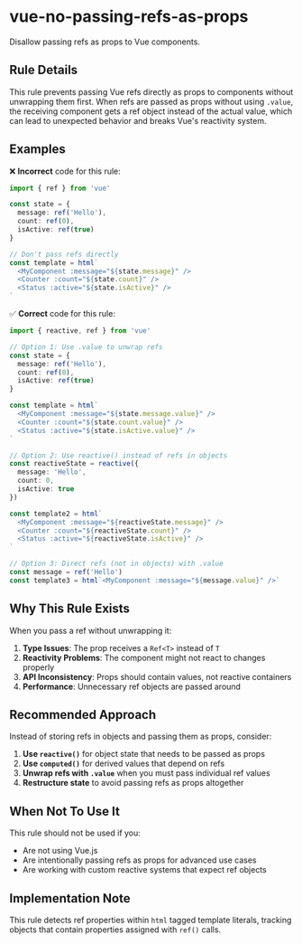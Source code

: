 # vue-no-passing-refs-as-props

Disallow passing refs as props to Vue components.

## Rule Details

This rule prevents passing Vue refs directly as props to components without unwrapping them first. When refs are passed as props without using `.value`, the receiving component gets a ref object instead of the actual value, which can lead to unexpected behavior and breaks Vue's reactivity system.

## Examples

❌ **Incorrect** code for this rule:

```ts
import { ref } from 'vue'

const state = {
  message: ref('Hello'),
  count: ref(0),
  isActive: ref(true)
}

// Don't pass refs directly
const template = html`
  <MyComponent :message="${state.message}" />
  <Counter :count="${state.count}" />
  <Status :active="${state.isActive}" />
`
```

✅ **Correct** code for this rule:

```ts
import { reactive, ref } from 'vue'

// Option 1: Use .value to unwrap refs
const state = {
  message: ref('Hello'),
  count: ref(0),
  isActive: ref(true)
}

const template = html`
  <MyComponent :message="${state.message.value}" />
  <Counter :count="${state.count.value}" />
  <Status :active="${state.isActive.value}" />
`

// Option 2: Use reactive() instead of refs in objects
const reactiveState = reactive({
  message: 'Hello',
  count: 0,
  isActive: true
})

const template2 = html`
  <MyComponent :message="${reactiveState.message}" />
  <Counter :count="${reactiveState.count}" />
  <Status :active="${reactiveState.isActive}" />
`

// Option 3: Direct refs (not in objects) with .value
const message = ref('Hello')
const template3 = html`<MyComponent :message="${message.value}" />`
```

## Why This Rule Exists

When you pass a ref without unwrapping it:

1. **Type Issues**: The prop receives a `Ref<T>` instead of `T`
2. **Reactivity Problems**: The component might not react to changes properly
3. **API Inconsistency**: Props should contain values, not reactive containers
4. **Performance**: Unnecessary ref objects are passed around

## Recommended Approach

Instead of storing refs in objects and passing them as props, consider:

1. **Use `reactive()`** for object state that needs to be passed as props
2. **Use `computed()`** for derived values that depend on refs
3. **Unwrap refs with `.value`** when you must pass individual ref values
4. **Restructure state** to avoid passing refs as props altogether

## When Not To Use It

This rule should not be used if you:
- Are not using Vue.js
- Are intentionally passing refs as props for advanced use cases
- Are working with custom reactive systems that expect ref objects

## Implementation Note

This rule detects ref properties within `html` tagged template literals, tracking objects that contain properties assigned with `ref()` calls.

